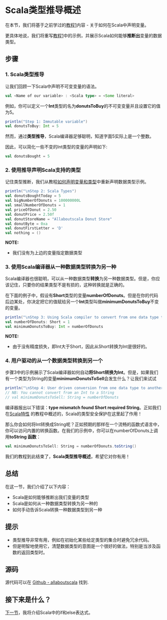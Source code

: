 # Scala类型推导概述

在本节，我们将基于之前学过的[教程1](2_2.md)内容 - 关于如何在Scala中声明变量。
 
更具体地说，我们将重写[教程1](2_2.md)中的示例，并展示Scala如何能够**推断出**变量的数据类型。

## 步骤

### 1. Scala类型推导

让我们回顾一下Scala中声明不可变变量的语法。

```scala
val <Name of our variable> : <Scala type> = <Some literal>


```

例如，你可以定义一个**Int**类型的名为**donutsToBuy**的不可变变量并且设置它的值为5。

```scala
println("Step 1: Immutable variable")
val donutsToBuy: Int = 5

```

然而，通过**类型推导**，Scala编译器足够聪明，知道字面5实际上是一个整数。

因此，可以简化一些不变的Int类型的变量的声明如下:

```scala
val donutsBought = 5

```

### 2. 使用推导声明Scala支持的类型

记住类型推断，我们从教程[如何声明变量和类型](2_2.md)中重新声明数据类型示例。

```scala
println("\nStep 2: Scala Types")
val donutsBoughtToday = 5
val bigNumberOfDonuts = 100000000L
val smallNumberOfDonuts = 1
val priceOfDonut = 2.50
val donutPrice = 2.50f
val donutStoreName = "Allaboutscala Donut Store"
val donutByte = 0xa
val donutFirstLetter = 'D'
val nothing = ()

```

**NOTE:**

- 我们没有为上边的变量指定数据类型

### 3. 使用Scala编译器从一种数据类型转换为另一种

Scala编译器也很聪明，可以从一种数据类型**转换**为另一种数据类型。但是，你应该记住，只要你的结果类型不是有损的，这种转换就是正确的。

在下面的例子中，假设有**Short**类型的变量**numberOfDonuts**。但是在你的代码后边某处，你决定把它的值赋给另一个**Int**类型叫做**minimumDonutsToBuy**不变的变量。

```scala
println("\nStep 3: Using Scala compiler to convert from one data type to another")
val numberOfDonuts: Short = 1
val minimumDonutsToBuy: Int = numberOfDonuts

```

**NOTE:**

- 由于没有精度损失，即Int大于Short，因此从Short转换为Int是很好的。

### 4. 用户驱动的从一个数据类型转换到另一个

步骤3中的示例展示了Scala编译器如何自动**将Short转换为Int**。但是，如果我们有一个类型为String的变量**minimumDonutsToSell**会发生什么？让我们来试试

```scala
println("\nStep 4: User driven conversion from one data type to another ")
// NB: You cannot convert from an Int to a String
// val minimumDonutsToSell: String = numberOfDonuts

```

编译器报出以下错误：**type mismatch found Short required String**。正如我们在[Scala特性](0_3.md) 的教程中概述的，Scala的类型安全保护在这里起了作用！

那么你会如何将Int转换成String呢？正如预期的那样在一个流畅的函数式语言中，你可以访问内置的转换函数。在我们的示例中，你可以在numberOfDonuts上调用**toString 函数**：

```scala
val minimumDonutsToSell: String = numberOfDonuts.toString()

```

我们的教程到此结束了，**Scala类型推导概述**，希望它对你有用！


## 总结

在这一节，我们介绍了以下内容：

- Scala是如何能够推断出我们变量的类型
- Scala是如何从一种数据类型转换为另一种的
- 如何手动告诉Scala转换一种数据类型到另一种

## 提示

- 类型推导非常有用，例如在初始化某些给定类型的集合时避免冗余代码。
- 但是明智地使用它，清楚数据类型的意图是一个很好的做法，特别是当涉及函数的返回类型时。

## 源码

源代码可以在 [Github - allaboutscala](https://github.com/nadimbahadoor/allaboutscala) 找到.

## 接下来是什么？

[下一节](2_6.md)，我将介绍Scala中的if和else表达式。
